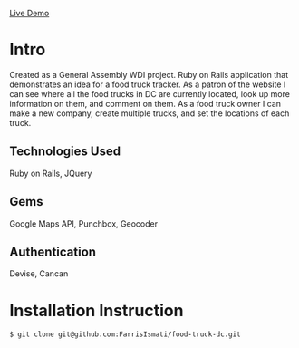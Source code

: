 [Live Demo](https://dc-food-trucks.herokuapp.com/companies)

# Intro

Created as a General Assembly WDI project. Ruby on Rails application that demonstrates an idea for a food truck tracker. As a patron of the website I can see where all the food trucks in DC are currently located, look up more information on them, and comment on them. As a food truck owner I can make a new company, create multiple trucks, and set the locations of each truck.

## Technologies Used
Ruby on Rails, JQuery

## Gems
Google Maps API, Punchbox, Geocoder

## Authentication 
Devise, Cancan

# Installation Instruction

```
$ git clone git@github.com:FarrisIsmati/food-truck-dc.git
```
